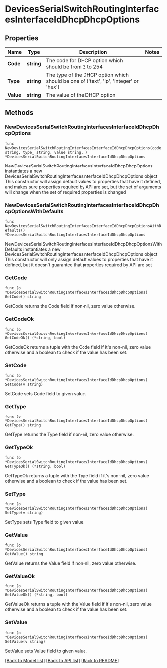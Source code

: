 # DevicesSerialSwitchRoutingInterfacesInterfaceIdDhcpDhcpOptions

## Properties

Name | Type | Description | Notes
------------ | ------------- | ------------- | -------------
**Code** | **string** | The code for DHCP option which should be from 2 to 254 | 
**Type** | **string** | The type of the DHCP option which should be one of           (&#39;text&#39;, &#39;ip&#39;, &#39;integer&#39; or &#39;hex&#39;) | 
**Value** | **string** | The value of the DHCP option | 

## Methods

### NewDevicesSerialSwitchRoutingInterfacesInterfaceIdDhcpDhcpOptions

`func NewDevicesSerialSwitchRoutingInterfacesInterfaceIdDhcpDhcpOptions(code string, type_ string, value string, ) *DevicesSerialSwitchRoutingInterfacesInterfaceIdDhcpDhcpOptions`

NewDevicesSerialSwitchRoutingInterfacesInterfaceIdDhcpDhcpOptions instantiates a new DevicesSerialSwitchRoutingInterfacesInterfaceIdDhcpDhcpOptions object
This constructor will assign default values to properties that have it defined,
and makes sure properties required by API are set, but the set of arguments
will change when the set of required properties is changed

### NewDevicesSerialSwitchRoutingInterfacesInterfaceIdDhcpDhcpOptionsWithDefaults

`func NewDevicesSerialSwitchRoutingInterfacesInterfaceIdDhcpDhcpOptionsWithDefaults() *DevicesSerialSwitchRoutingInterfacesInterfaceIdDhcpDhcpOptions`

NewDevicesSerialSwitchRoutingInterfacesInterfaceIdDhcpDhcpOptionsWithDefaults instantiates a new DevicesSerialSwitchRoutingInterfacesInterfaceIdDhcpDhcpOptions object
This constructor will only assign default values to properties that have it defined,
but it doesn't guarantee that properties required by API are set

### GetCode

`func (o *DevicesSerialSwitchRoutingInterfacesInterfaceIdDhcpDhcpOptions) GetCode() string`

GetCode returns the Code field if non-nil, zero value otherwise.

### GetCodeOk

`func (o *DevicesSerialSwitchRoutingInterfacesInterfaceIdDhcpDhcpOptions) GetCodeOk() (*string, bool)`

GetCodeOk returns a tuple with the Code field if it's non-nil, zero value otherwise
and a boolean to check if the value has been set.

### SetCode

`func (o *DevicesSerialSwitchRoutingInterfacesInterfaceIdDhcpDhcpOptions) SetCode(v string)`

SetCode sets Code field to given value.


### GetType

`func (o *DevicesSerialSwitchRoutingInterfacesInterfaceIdDhcpDhcpOptions) GetType() string`

GetType returns the Type field if non-nil, zero value otherwise.

### GetTypeOk

`func (o *DevicesSerialSwitchRoutingInterfacesInterfaceIdDhcpDhcpOptions) GetTypeOk() (*string, bool)`

GetTypeOk returns a tuple with the Type field if it's non-nil, zero value otherwise
and a boolean to check if the value has been set.

### SetType

`func (o *DevicesSerialSwitchRoutingInterfacesInterfaceIdDhcpDhcpOptions) SetType(v string)`

SetType sets Type field to given value.


### GetValue

`func (o *DevicesSerialSwitchRoutingInterfacesInterfaceIdDhcpDhcpOptions) GetValue() string`

GetValue returns the Value field if non-nil, zero value otherwise.

### GetValueOk

`func (o *DevicesSerialSwitchRoutingInterfacesInterfaceIdDhcpDhcpOptions) GetValueOk() (*string, bool)`

GetValueOk returns a tuple with the Value field if it's non-nil, zero value otherwise
and a boolean to check if the value has been set.

### SetValue

`func (o *DevicesSerialSwitchRoutingInterfacesInterfaceIdDhcpDhcpOptions) SetValue(v string)`

SetValue sets Value field to given value.



[[Back to Model list]](../README.md#documentation-for-models) [[Back to API list]](../README.md#documentation-for-api-endpoints) [[Back to README]](../README.md)


